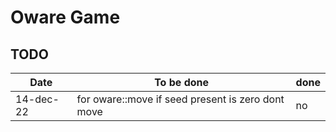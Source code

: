 # Oware Game

## TODO

| Date      | To be done                                        | done |
|-----------|---------------------------------------------------|------|
| 14-dec-22 | for oware::move if seed present is zero dont move | no   |